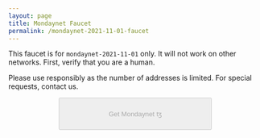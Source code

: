 ```yaml
---
layout: page
title: Mondaynet Faucet
permalink: /mondaynet-2021-11-01-faucet
---
```


This faucet is for `mondaynet-2021-11-01` only. It will not work on other networks. First, verify that you are a human.

Please use responsibly as the number of addresses is limited. For special requests, contact us.

<script src='https://www.google.com/recaptcha/api.js'></script>
<script>
function captchaDone(response) { $("#gettz").prop('disabled',false); $("#gettz").addClass('btn-b');
function submitted() { $("#gettz").prop('disabled',true); $("#gettz").removeClass('btn-b');
</script>


<form method='POST' action='https://faucet.mondaynet-2021-11-01.teztnets.xyz' onsubmit="submitted()">
    <div>
        <button id="gettz" style='display: block; margin: 0 auto; width: 304px; height: 64px;' disabled=true>Get Mondaynet ꜩ</button>
        <br/>
        <div class="g-recaptcha" data-sitekey="6LcARlgbAAAAAHfqADFawmaQ5U4dceyrdMi1Rtpj" data-callback="captchaDone"></div>
    </div>
</form>

